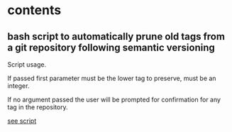 # contents

## bash script to automatically prune old tags from a git repository following semantic versioning

Script usage.

If passed first parameter must be the lower tag to preserve, must be an integer.

If no argument passed the user will be prompted for confirmation for any tag in the repository.

[see script](prune_git_tags.sh)

